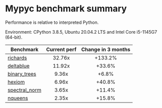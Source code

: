 # Mypyc benchmark summary

Performance is relative to interpreted Python.

Environment: CPython 3.8.5, Ubuntu 20.04.2 LTS and Intel Core i5-1145G7 (64-bit).

| Benchmark | Current perf | Change in 3 months |
| --- | :---: | :---: |
| [richards](benchmarks/richards.md) | 32.76x | +133.2% |
| [deltablue](benchmarks/deltablue.md) | 11.92x | +33.6% |
| [binary_trees](benchmarks/binary_trees.md) | 9.36x | +6.8% |
| [hexiom](benchmarks/hexiom.md) | 6.96x | +40.8% |
| [spectral_norm](benchmarks/spectral_norm.md) | 3.65x | +11.4% |
| [nqueens](benchmarks/nqueens.md) | 2.35x | +15.8% |
